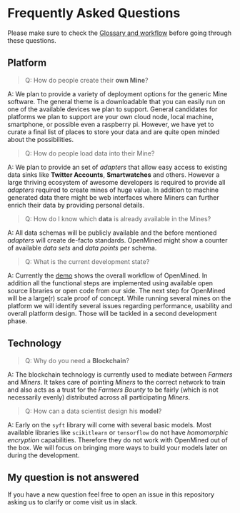 # Frequently Asked Questions

Please make sure to check the [Glossary and workflow](readme.md) before going through these questions.

## Platform

> Q: How do people create their **own Mine**?

A: We plan to provide a variety of deployment options for the generic Mine software. The general theme is a downloadable that you can easily run on one of the available devices we plan to support. General candidates for platforms we plan to support are your own cloud node, local machine, smartphone, or possible even a raspberry pi. However, we have yet to curate a final list of places to store your data and are quite open minded about the possibilities.

> Q: How do people load data into their Mine?

A: We plan to provide an set of _adapters_ that allow easy access to existing data sinks like **Twitter Accounts**, **Smartwatches** and others. However a large thriving ecosystem of awesome developers is required to provide all _adapters_ required to create mines of huge value.
In addition to machine generated data there might be web interfaces where Miners can further enrich their data by providing personal details.

> Q: How do I know which **data** is already available in the Mines?

A: All data schemas will be publicly available and the before mentioned _adapters_ will create de-facto standards. OpenMined might show a counter of available _data sets_ and _data points_ per schema.

> Q: What is the current development state?

A: Currently the [demo](https://github.com/OpenMined/PySonar/blob/master/notebooks/Sonar%20-%20Decentralized%20Model%20Training%20Simulation%20(local%20blockchain).ipynb) shows the overall workflow of OpenMined. In addition all the functional steps are implemented using available open source libraries or open code from our side. The next step for OpenMined will be a large(r) scale proof of concept. While running several mines on the platform we will identify several issues regarding performance, usability and overall platform design. Those will be tackled in a second development phase.

## Technology

> Q: Why do you need a **Blockchain**?

A: The blockchain technology is currently used to mediate between _Farmers_ and _Miners_. It takes care of pointing _Miners_ to the correct network to train and also acts as a trust for the _Farmers Bounty_ to be fairly (which is not necessarily evenly) distributed across all participating _Miners_.

> Q: How can a data scientist design his **model**?

A: Early on the `syft` library will come with several basic models. Most available libraries like `scikitlearn` or `tensorflow` do not have _homomorphic encryption_ capabilities. Therefore they do not work with OpenMined out of the box. We will focus on bringing more ways to build your models later on during the development.

## My question is not answered

If you have a new question feel free to open an issue in this repository asking us to clarify or come visit us in slack.
